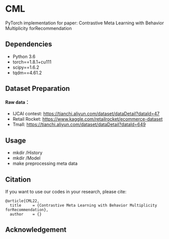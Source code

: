 # CML

PyTorch implementation for paper: Contrastive Meta Learning with Behavior Multiplicity forRecommendation



## Dependencies

- Python 3.6
- torch==1.8.1+cu111
- scipy==1.6.2
- tqdm==4.61.2



## Dataset Preparation

#### Raw data：
- IJCAI contest:  https://tianchi.aliyun.com/dataset/dataDetail?dataId=47
- Retail Rocket: https://www.kaggle.com/retailrocket/ecommerce-dataset
- Tmall:  https://tianchi.aliyun.com/dataset/dataDetail?dataId=649 



## Usage
- mkdir /History
- mkdir /Model
- make preprocessing meta data



## Citation

If you want to use our codes in your research, please cite:

```
@article{CML22,
  title     = {Contrastive Meta Learning with Behavior Multiplicity forRecommendation},
  author    = {}
```



## Acknowledgement








